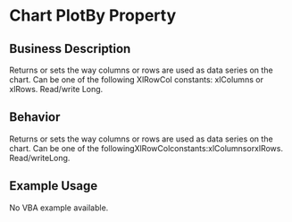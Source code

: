 # Chart PlotBy Property

## Business Description
Returns or sets the way columns or rows are used as data series on the chart. Can be one of the following XlRowCol constants: xlColumns or xlRows. Read/write Long.

## Behavior
Returns or sets the way columns or rows are used as data series on the chart. Can be one of the followingXlRowColconstants:xlColumnsorxlRows. Read/writeLong.

## Example Usage
No VBA example available.